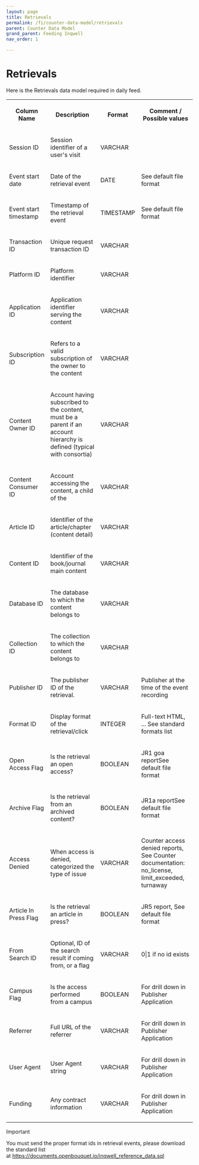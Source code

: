 ```yaml
---
layout: page
title: Retrievals
permalink: /fi/counter-data-model/retrievals
parent: Counter Data Model
grand_parent: Feeding Inqwell
nav_order: 1

---
```


<h1>Retrievals</h1>

<p>Here is the Retrievals data model required in daily feed.</p>

<div class="table-wrap"><table data-layout="default" class="confluenceTable"><colgroup><col style="width: 99.0px;"/><col style="width: 207.0px;"/><col style="width: 116.0px;"/><col style="width: 258.0px;"/></colgroup><tbody><tr><th class="confluenceTh"><p><strong>Column Name</strong></p></th><th class="confluenceTh"><p><strong>Description</strong></p></th><th class="confluenceTh"><p><strong>Format</strong></p></th><th class="confluenceTh"><p><strong>Comment / Possible values</strong></p></th></tr><tr><td class="confluenceTd"><p>Session ID</p></td><td class="confluenceTd"><p>Session identifier of a user's visit</p></td><td class="confluenceTd"><p>VARCHAR</p></td><td class="confluenceTd"><p /></td></tr><tr><td class="confluenceTd"><p>Event start date</p></td><td class="confluenceTd"><p>Date of the retrieval event</p></td><td class="confluenceTd"><p>DATE</p></td><td class="confluenceTd"><p>See default file format</p></td></tr><tr><td class="confluenceTd"><p>Event start timestamp</p></td><td class="confluenceTd"><p>Timestamp of the retrieval event</p></td><td class="confluenceTd"><p>TIMESTAMP</p></td><td class="confluenceTd"><p>See default file format</p></td></tr><tr><td class="confluenceTd"><p>Transaction ID</p></td><td class="confluenceTd"><p>Unique request transaction ID</p></td><td class="confluenceTd"><p>VARCHAR</p></td><td class="confluenceTd"><p /></td></tr><tr><td class="confluenceTd"><p>Platform ID</p></td><td class="confluenceTd"><p>Platform identifier</p></td><td class="confluenceTd"><p>VARCHAR</p></td><td class="confluenceTd"><p /></td></tr><tr><td class="confluenceTd"><p>Application ID</p></td><td class="confluenceTd"><p>Application identifier serving the content</p></td><td class="confluenceTd"><p>VARCHAR</p></td><td class="confluenceTd"><p /></td></tr><tr><td class="confluenceTd"><p>Subscription ID</p></td><td class="confluenceTd"><p>Refers to a valid subscription of the owner to the content</p></td><td class="confluenceTd"><p>VARCHAR</p></td><td class="confluenceTd"><p /></td></tr><tr><td class="confluenceTd"><p>Content Owner ID</p></td><td class="confluenceTd"><p>Account having subscribed to the content, must be a parent if an account hierarchy is defined (typical with consortia)</p></td><td class="confluenceTd"><p>VARCHAR</p></td><td class="confluenceTd"><p /></td></tr><tr><td class="confluenceTd"><p>Content Consumer ID</p></td><td class="confluenceTd"><p>Account accessing the content, a child of the</p></td><td class="confluenceTd"><p>VARCHAR</p></td><td class="confluenceTd"><p /></td></tr><tr><td class="confluenceTd"><p>Article ID</p></td><td class="confluenceTd"><p>Identifier of the article/chapter (content detail)</p></td><td class="confluenceTd"><p>VARCHAR</p></td><td class="confluenceTd"><p /></td></tr><tr><td class="confluenceTd"><p>Content ID</p></td><td class="confluenceTd"><p>Identifier of the book/journal main content</p></td><td class="confluenceTd"><p>VARCHAR</p></td><td class="confluenceTd"><p /></td></tr><tr><td class="confluenceTd"><p>Database ID</p></td><td class="confluenceTd"><p>The database to which the content belongs to</p></td><td class="confluenceTd"><p>VARCHAR</p></td><td class="confluenceTd"><p /></td></tr><tr><td class="confluenceTd"><p>Collection ID</p></td><td class="confluenceTd"><p>The collection to which the content belongs to</p></td><td class="confluenceTd"><p>VARCHAR</p></td><td class="confluenceTd"><p /></td></tr><tr><td class="confluenceTd"><p>Publisher ID</p></td><td class="confluenceTd"><p>The publisher ID of the retrieval.</p></td><td class="confluenceTd"><p>VARCHAR</p></td><td class="confluenceTd"><p>Publisher at the time of the event recording</p></td></tr><tr><td class="confluenceTd"><p>Format ID</p></td><td class="confluenceTd"><p>Display format of the retrieval/click</p></td><td class="confluenceTd"><p>INTEGER</p></td><td class="confluenceTd"><p>Full-text HTML, ... See standard formats list</p></td></tr><tr><td class="confluenceTd"><p>Open Access Flag</p></td><td class="confluenceTd"><p>Is the retrieval an open access?</p></td><td class="confluenceTd"><p>BOOLEAN</p></td><td class="confluenceTd"><p>JR1 goa reportSee default file format</p></td></tr><tr><td class="confluenceTd"><p>Archive Flag</p></td><td class="confluenceTd"><p>Is the retrieval from an archived content?</p></td><td class="confluenceTd"><p>BOOLEAN</p></td><td class="confluenceTd"><p>JR1a reportSee default file format</p></td></tr><tr><td class="confluenceTd"><p>Access Denied</p></td><td class="confluenceTd"><p>When access is denied, categorized the type of issue</p></td><td class="confluenceTd"><p>VARCHAR</p></td><td class="confluenceTd"><p>Counter access denied reports, See Counter documentation: no_license, limit_exceeded, turnaway</p></td></tr><tr><td class="confluenceTd"><p>Article In Press Flag</p></td><td class="confluenceTd"><p>Is the retrieval an article in press?</p></td><td class="confluenceTd"><p>BOOLEAN</p></td><td class="confluenceTd"><p>JR5 report, See default file format</p></td></tr><tr><td class="confluenceTd"><p>From Search ID</p></td><td class="confluenceTd"><p>Optional, ID of the search result if coming from, or a flag</p></td><td class="confluenceTd"><p>VARCHAR</p></td><td class="confluenceTd"><p>0|1 if no id exists</p></td></tr><tr><td class="confluenceTd"><p>Campus Flag</p></td><td class="confluenceTd"><p>Is the access performed from a campus</p></td><td class="confluenceTd"><p>BOOLEAN</p></td><td class="confluenceTd"><p>For drill down in Publisher Application</p></td></tr><tr><td class="confluenceTd"><p>Referrer</p></td><td class="confluenceTd"><p>Full URL of the referrer</p></td><td class="confluenceTd"><p>VARCHAR</p></td><td class="confluenceTd"><p>For drill down in Publisher Application</p></td></tr><tr><td class="confluenceTd"><p>User Agent</p></td><td class="confluenceTd"><p>User Agent string</p></td><td class="confluenceTd"><p>VARCHAR</p></td><td class="confluenceTd"><p>For drill down in Publisher Application</p></td></tr><tr><td class="confluenceTd"><p>Funding</p></td><td class="confluenceTd"><p>Any contract information</p></td><td class="confluenceTd"><p>VARCHAR</p></td><td class="confluenceTd"><p>For drill down in Publisher Application</p></td></tr></tbody></table></div><div class="confluence-information-macro confluence-information-macro-note"><span class="aui-icon aui-icon-small aui-iconfont-warning confluence-information-macro-icon"></span>


<p>Important</p><p>You must send the proper format ids in retrieval events, please download the standard list at <a href="https://documents.openbouquet.io/inqwell_reference_data.sql" class="external-link" rel="nofollow">https://documents.openbouquet.io/inqwell_reference_data.sql</a></p>

<script src="../../assets/js/removeMadeWith.js"></script> 